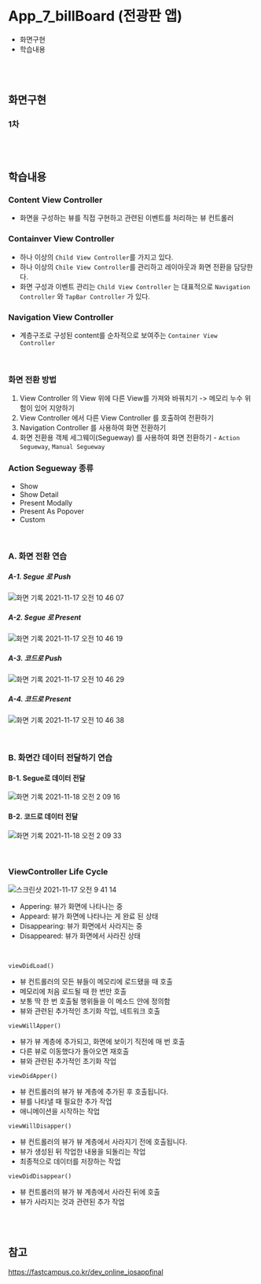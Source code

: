 # App_7_billBoard (전광판 앱)
- 화면구현
- 학습내용

<br>
<br>

## 화면구현

### 1차 

<br>
<br>

## 학습내용
### Content View Controller
   - 화면을 구성하는 뷰를 직접 구현하고 관련된 이벤트를 처리하는 뷰 컨트롤러
### Containver View Controller
   - 하나 이상의 `Child View Controller`를 가지고 있다.
   - 하나 이상의 `Chile View Controller`를 관리하고 레이아웃과 화면 전환을 담당한다.
   - 화면 구성과 이벤트 관리는 `Child View Controller` 는 대표적으로 `Navigation Controller` 와 `TapBar Controller` 가 있다.
### Navigation View Controller
   - 계층구조로 구성된 content를 순차적으로 보여주는 `Container View Controller`

<br>

### 화면 전환 방법
1. View Controller 의 View 위에 다른 View를 가져와 바꿔치기 -> 메모리 누수 위험이 있어 지양하기
2. View Controller 에서 다른 View Controller 를 호출하여 전환하기
3. Navigation Controller 를 사용하여 화면 전환하기
4. 화면 전환용 객체 세그웨이(Segueway) 를 사용하여 화면 전환하기 - `Action Segueway`, `Manual Segueway`
### Action Segueway 종류
- Show
- Show Detail
- Present Modally
- Present As Popover
- Custom

<br>

### A. 화면 전환 연습
##### A-1. Segue 로 Push  
![화면 기록 2021-11-17 오전 10 46 07](https://user-images.githubusercontent.com/65153742/142094254-83405d28-f657-4c20-bb4a-a8131acf195e.gif)
##### A-2. Segue 로 Present  
![화면 기록 2021-11-17 오전 10 46 19](https://user-images.githubusercontent.com/65153742/142094656-13b94c5f-512e-4d6d-96eb-428cc90d65c5.gif)
##### A-3. 코드로 Push   
![화면 기록 2021-11-17 오전 10 46 29](https://user-images.githubusercontent.com/65153742/142094664-4e9f6212-8710-4618-a4ff-cce190f2de12.gif)
##### A-4. 코드로 Present   
![화면 기록 2021-11-17 오전 10 46 38](https://user-images.githubusercontent.com/65153742/142094670-7d1242a2-48d9-45ff-bca2-aa17141ccba5.gif)

<br>

### B. 화면간 데이터 전달하기 연습
#### B-1. Segue로 데이터 전달
![화면 기록 2021-11-18 오전 2 09 16](https://user-images.githubusercontent.com/65153742/142248854-821c5c5a-1a97-494b-bad0-019a227d345c.gif)
#### B-2. 코드로 데이터 전달
![화면 기록 2021-11-18 오전 2 09 33](https://user-images.githubusercontent.com/65153742/142248867-f5cf3a6f-7790-426b-b520-c9efa9021ab3.gif)

<br>

### ViewController Life Cycle
![스크린샷 2021-11-17 오전 9 41 14](https://user-images.githubusercontent.com/65153742/142088528-0b1968f9-10ff-45ad-b8d8-b619a7878708.png)

- Appering: 뷰가 화면에 나타나는 중
- Appeard: 뷰가 화면에 나타나는 게 완료 된 상태
- Disappearing: 뷰가 화면에서 사라지는 중
- Disappeared: 뷰가 화면에서 사라진 상태

<br>

`viewDidLoad()`
- 뷰 컨트롤러의 모든 뷰들이 메모리에 로드됐을 때 호출
- 메모리에 처음 로드될 때 한 번만 호출
- 보통 딱 한 번 호출될 행위들을 이 메소드 안에 정의함
- 뷰와 관련된 추가적인 초기화 작업, 네트워크 호출

`viewWillApper()`
- 뷰가 뷰 계층에 추가되고, 화면에 보이기 직전에 매 번 호출
- 다른 뷰로 이동했다가 돌아오면 재호출
- 뷰와 관련된 추가적인 초기화 작업

`viewDidApper()`
- 뷰 컨트롤러의 뷰가 뷰 계층에 추가된 후 호출됩니다.
- 뷰를 나타낼 때 필요한 추가 작업
- 애니메이션을 시작하는 작업

`viewWillDisapper()`
- 뷰 컨트롤러의 뷰가 뷰 계층에서 사라지기 전에 호출됩니다.
- 뷰가 생성된 뒤 작업한 내용을 되돌리는 작업
- 최종적으로 데이터를 저장하는 작업

`viewDidDisappear()`
- 뷰 컨트롤러의 뷰가 뷰 계층에서 사라진 뒤에 호출
- 뷰가 사라지는 것과 관련된 추가 작업

<br>
<br>

## 참고
https://fastcampus.co.kr/dev_online_iosappfinal
